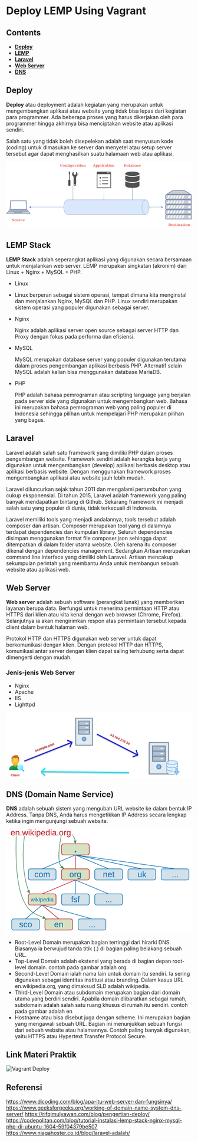 # Deploy LEMP Using Vagrant

## Contents

* [**Deploy**](#deploy)
* [**LEMP**](#lemp)
* [**Laravel**](#laravel)
* [**Web Server**](#web-server)
* [**DNS**](#dns-domain-name-service)

## Deploy
**Deploy** atau deployment adalah kegiatan yang merupakan untuk mengembangkan aplikasi atau website yang tidak bisa lepas dari kegiatan para programmer. Ada beberapa proses yang harus dikerjakan oleh para programmer hingga akhirnya bisa menciptakan website atau aplikasi sendiri.

Salah satu yang tidak boleh disepelekan adalah saat menyusun kode (coding) untuk dimasukan ke server dan menyetel atau setup server tersebut agar dapat menghasilkan suatu halamaan web atau aplikasi.

![Deployment](img/deploy.png)

## LEMP Stack
**LEMP Stack** adalah seperangkat aplikasi yang digunakan secara bersamaan untuk menjalankan web server. LEMP merupakan singkatan (akronim) dari Linux + Nginx + MySQL + PHP.

- Linux
- 
  Linux berperan sebagai sistem operasi, tempat dimana kita menginstal dan menjalankan Nginx, MySQL dan PHP. Linux sendiri merupakan sistem operasi yang populer digunakan sebagai server. 

- Nginx
  
  Nginx adalah aplikasi server open source sebagai server HTTP dan Proxy dengan fokus pada performa dan efisiensi.

- MySQL

  MySQL merupakan database server yang populer digunakan terutama dalam proses pengembangan aplikasi berbasis PHP. Alternatif selain MySQL adalah kalian bisa menggunakan database MariaDB.

- PHP
  
  PHP adalah bahasa pemrograman atau scripting language yang berjalan pada server side yang digunakan untuk mengembangkan web. Bahasa ini merupakan bahasa pemrograman web yang paling populer di Indonesia sehingga pilihan untuk mempelajari PHP merupakan pilihan yang bagus. 

## Laravel
 Laravel adalah salah satu framework yang dimiliki PHP dalam proses pengembangan website. Framework sendiri adalah kerangka kerja yang digunakan untuk mengembangkan (develop) aplikasi berbasis desktop atau aplikasi berbasis website. Dengan menggunakan framework proses mengembangkan aplikasi atau website jauh lebih mudah.

 Laravel diluncurkan sejak tahun 2011 dan mengalami pertumbuhan yang cukup eksponensial. Di tahun 2015, Laravel adalah framework yang paling banyak mendapatkan bintang di Github. Sekarang framework ini menjadi salah satu yang populer di dunia, tidak terkecuali di Indonesia.  
 
 Laravel memiliki tools yang menjadi andalannya, tools tersebut adalah composer dan artisan. Composer merupakan tool yang di dalamnya terdapat dependencies dan kumpulan library. Seluruh dependencies disimpan menggunakan format file composer.json sehingga dapat ditempatkan di dalam folder utama website. Oleh karena itu composer dikenal dengan dependencies management. Sedangkan Artisan merupakan command line interface yang dimiliki oleh Laravel. Artisan mencakup sekumpulan perintah yang membantu Anda untuk membangun sebuah website atau aplikasi web. 

## Web Server
**Web server** adalah sebuah software (perangkat lunak) yang memberikan layanan berupa data. Berfungsi untuk menerima permintaan HTTP atau HTTPS dari klien atau kita kenal dengan web browser (Chrome, Firefox). Selanjutnya ia akan mengirimkan respon atas permintaan tersebut kepada client dalam bentuk halaman web.

Protokol HTTP dan HTTPS digunakan web server untuk dapat berkomunikasi dengan klien. Dengan protokol HTTP dan HTTPS, komunikasi antar server dengan klien dapat saling terhubung serta dapat dimengerti dengan mudah.

### Jenis-jenis Web Server
- Nginx
- Apache
- IIS
- Lighttpd

![Web-schema](img/Web-Scheme.png)

## DNS (Domain Name Service)
**DNS** adalah sebuah sistem yang mengubah URL website ke dalam bentuk IP Address. Tanpa DNS, Anda harus mengetikkan IP Address secara lengkap ketika ingin mengunjungi sebuah website.

![DNS-Scheme](img/132827882-240196d3-10b9-46c7-8642-822c583a23b6.png)


 - Root-Level Domain merupakan bagian tertinggi dari hirarki DNS. Biasanya ia berwujud tanda titik (.) di bagian paling   belakang sebuah URL.
 - Top-Level Domain adalah ekstensi yang berada di bagian depan root-level domain. contoh pada gambar adalah org.
 - Second-Level Domain ialah nama lain untuk domain itu sendiri. Ia sering digunakan sebagai identitas institusi atau branding. Dalam kasus URL en.wikipedia.org, yang dimaksud SLD adalah wikipedia.
 - Third-Level Domain atau subdomain merupakan bagian dari domain utama yang berdiri sendiri. Apabila domain diibaratkan sebagai rumah, subdomain adalah salah satu ruang khusus di rumah itu sendiri. contoh pada gambar adalah en
 - Hostname atau bisa disebut juga dengan scheme. Ini merupakan bagian yang mengawali sebuah URL. Bagian ini menunjukkan sebuah fungsi dari sebuah website atau halamannya. Contoh paling banyak digunakan, yaitu HTTPS atau Hypertext Transfer Protocol Secure.


## Link Materi Praktik
![Vagrant Deploy](https://github.com/danielcristho/vagrant-deploy-LEMP)

## Referensi
https://www.dicoding.com/blog/apa-itu-web-server-dan-fungsinya/
https://www.geeksforgeeks.org/working-of-domain-name-system-dns-server/
https://rifqimulyawan.com/blog/pengertian-deploy/
https://codepolitan.com/blog/tutorial-instalasi-lemp-stack-nginx-mysql-php-di-ubuntu-1604-59f04379be507
https://www.niagahoster.co.id/blog/laravel-adalah/
